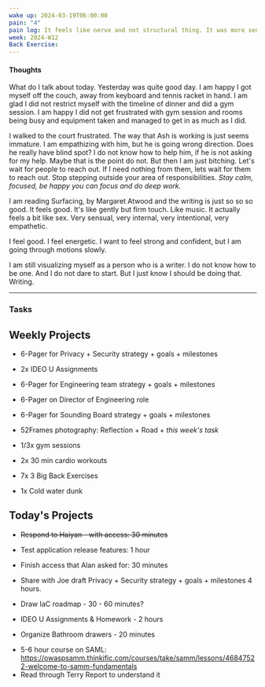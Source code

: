 ```yaml
---
wake up: 2024-03-19T06:00:00
pain: "4"
pain log: It feels like nerve and not structural thing. It was more sensitive than before to pull my right leg forward when I was sleeping on the left side. But again this feels manageable
week: 2024-W12
Back Exercise:
---
```

#### Thoughts

What do I talk about today. 
Yesterday was quite good day. I am happy I got myself off the couch, away from keyboard and tennis racket in hand. I am glad I did not restrict myself with the timeline of dinner and did a gym session. I am happy I did not get frustrated with gym session and rooms being busy and equipment taken and managed to get in as much as I did. 

I walked to the court frustrated. The way that Ash is working is just seems immature. I am empathizing with him, but he is going wrong direction. Does he really have blind spot? I do not know how to help him, if he is not asking for my help. Maybe that is the point do not. But then I am just bitching. Let's wait for people to reach out. If I need nothing from them, lets wait for them to reach out. Stop stepping outside your area of responsibilities. *Stay calm, focused, be happy you can focus and do deep work.* 

I am reading Surfacing, by Margaret Atwood and the writing is just so so so good. It feels good. It's like gently but firm touch. Like music. It actually feels a bit like sex. Very sensual, very internal, very intentional, very empathetic. 

I feel good. I feel energetic. I want to feel strong and confident, but I am going through motions slowly.

I am still visualizing myself as a person who is a writer. I do not know how to be one. And I do not dare to start. But I just know I should be doing that. Writing. 



-----
### Tasks 

## Weekly Projects 

- 6-Pager for Privacy + Security strategy + goals + milestones
- 2x IDEO U Assignments
- 6-Pager for Engineering team strategy + goals + milestones
- 6-Pager on Director of Engineering role
- 6-Pager for Sounding Board strategy + goals + milestones
- 52Frames photography: Reflection + Road + *this week's task*

- 1/3x gym sessions
- 2x 30 min cardio workouts
- 7x 3 Big Back Exercises
- 1x Cold water dunk

## Today's Projects
- ~~Respond to Haiyan - with access: 30 minutes~~
- Test application release features: 1 hour

- Finish access that Alan asked for: 30 minutes
- Share with Joe draft Privacy + Security strategy + goals + milestones 4 hours. 
- Draw IaC roadmap - 30 - 60 minutes?

- IDEO U Assignments & Homework - 2 hours

- Organize Bathroom drawers - 20 minutes


* 5-6 hour course on SAML: https://owaspsamm.thinkific.com/courses/take/samm/lessons/46847522-welcome-to-samm-fundamentals
* Read through Terry Report to understand it
